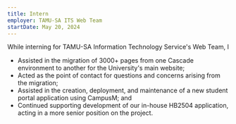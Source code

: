 ```yaml
---
title: Intern
employer: TAMU-SA ITS Web Team
startDate: May 20, 2024
---
```

While interning for TAMU-SA Information Technology Service's Web Team, I

- Assisted in the migration of 3000+ pages from one Cascade environment to
  another for the University's main website;
- Acted as the point of contact for questions and concerns arising from the
  migration;
- Assisted in the creation, deployment, and maintenance of a new student portal
  application using CampusM; and
- Continued supporting development of our in-house HB2504 application, acting
  in a more senior position on the project.
